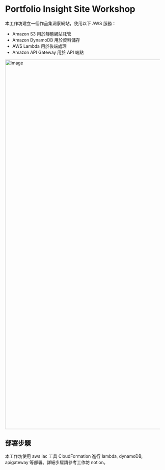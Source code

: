 # Portfolio Insight Site Workshop

本工作坊建立一個作品集洞察網站，使用以下 AWS 服務：
- Amazon S3 用於靜態網站託管
- Amazon DynamoDB 用於資料儲存
- AWS Lambda 用於後端處理
- Amazon API Gateway 用於 API 端點

<img width="1958" height="1199" alt="image" src="https://github.com/user-attachments/assets/284706fe-b50c-45cb-9fd5-e78c336a71d4" />


## 部署步驟
本工作坊使用 aws iac 工具 CloudFormation 進行 lambda, dynamoDB, apigateway 等部署。詳細步驟請參考工作坊 notion。
